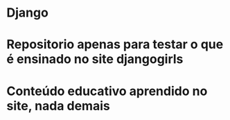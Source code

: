 # Django
# Repositorio apenas para testar o que é ensinado no site djangogirls
# Conteúdo educativo aprendido no site, nada demais
